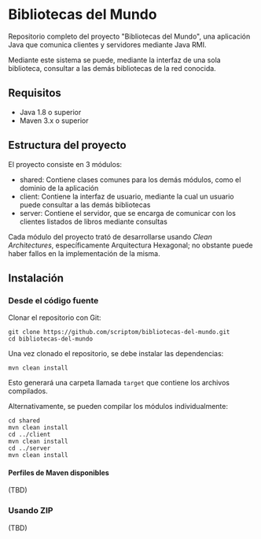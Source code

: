 # Bibliotecas del Mundo

Repositorio completo del proyecto "Bibliotecas del Mundo", una aplicación Java que comunica clientes y servidores mediante Java RMI.

Mediante este sistema se puede, mediante la interfaz de una sola biblioteca, consultar a las demás bibliotecas de la red conocida.

## Requisitos
- Java 1.8 o superior
- Maven 3.x o superior

## Estructura del proyecto

El proyecto consiste en 3 módulos:
- shared: Contiene clases comunes para los demás módulos, como el dominio de la aplicación
- client: Contiene la interfaz de usuario, mediante la cual un usuario puede consultar a las demás bibliotecas
- server: Contiene el servidor, que se encarga de comunicar con los clientes listados de libros mediante consultas

Cada módulo del proyecto trató de desarrollarse usando _Clean Architectures_, específicamente Arquitectura Hexagonal; no obstante puede haber fallos en la implementación de la misma.

## Instalación

### Desde el código fuente
Clonar el repositorio con Git:
```shell
git clone https://github.com/scriptom/bibliotecas-del-mundo.git
cd bibliotecas-del-mundo
```
Una vez clonado el repositorio, se debe instalar las dependencias:
```shell
mvn clean install
```
Esto generará una carpeta llamada `target` que contiene los archivos compilados.

Alternativamente, se pueden compilar los módulos individualmente:
```shell
cd shared
mvn clean install
cd ../client
mvn clean install
cd ../server
mvn clean install
```


#### Perfiles de Maven disponibles
(TBD)

### Usando ZIP
(TBD)
